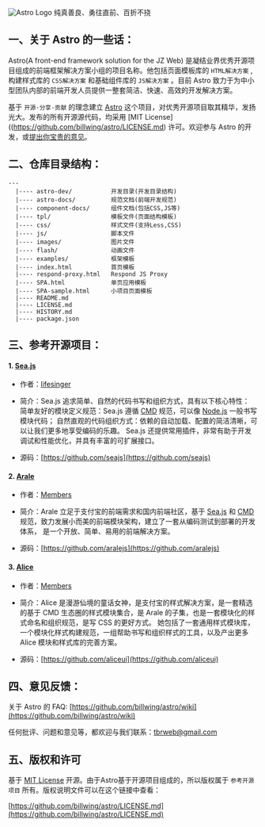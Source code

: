![Astro Logo](http://atom.qiniudn.com/astrologo.png?imageView/2/w/203/h/149 'Astro')
<span style="font-size:14px;">纯真善良、勇往直前、百折不挠</span>

## 一、关于 Astro 的一些话：

Astro(A front-end framework solution for the JZ Web) 是凝结业界优秀开源项目组成的前端框架解决方案小组的项目名称。他包括页面模板库的 `HTML解决方案` ,构建样式库的 `CSS解决方案` 和基础组件库的 `JS解决方案` 。目前 Astro 致力于为中小型团队内部的前端开发人员提供一整套简洁、快速、高效的开发解决方案。

基于 `开源·分享·贡献` 的理念建立 [Astro](https://github.com/billwing/astro 'Astro') 这个项目，对优秀开源项目取其精华，发扬光大。发布的所有开源源代码，均采用 [MIT License]((https://github.com/billwing/astro/LICENSE.md) 许可。欢迎参与 Astro 的开发，或[提出你宝贵的意见](mailto:tbrweb@gmail.com 'tbrweb@gmail.com')。

## 二、仓库目录结构：

``` 
---
  |---- astro-dev/           开发目录(开发目录结构)
  |---- astro-docs/          规范文档(前端开发规范)
  |---- component-docs/      组件文档(包括CSS,JS等)
  |---- tpl/                 模板文件(页面结构模板)
  |---- css/                 样式文件(支持Less,CSS)
  |---- js/                  脚本文件
  |---- images/              图片文件
  |---- flash/               动画文件
  |---- examples/            框架模板
  |---- index.html           首页模板
  |---- respond-proxy.html   Respond JS Proxy
  |---- SPA.html             单页应用模板
  |---- SPA-sample.html      小项目页面模板
  |---- README.md			 
  |---- LICENSE.md
  |---- HISTORY.md
  |---- package.json
```

## 三、参考开源项目：

#### 1. [Sea.js](http://seajs.org/ 'A Module Loader for the Web')
* 作者：[lifesinger](https://github.com/lifesinger)

* 简介：Sea.js 追求简单、自然的代码书写和组织方式，具有以下核心特性：
简单友好的模块定义规范：Sea.js 遵循 [CMD](https://github.com/cmdjs/specification/blob/master/draft/module.md) 规范，可以像 [Node.js](http://nodejs.org/) 一般书写模块代码；
自然直观的代码组织方式：依赖的自动加载、配置的简洁清晰，可以让我们更多地享受编码的乐趣。
Sea.js 还提供常用插件，非常有助于开发调试和性能优化，并具有丰富的可扩展接口。

* 源码：[https://github.com/seajs](https://github.com/seajs)

#### 2. [Arale](http://aralejs.org/ '随心构建互联网应用')
* 作者：[Members](https://github.com/orgs/aralejs/members)

* 简介：Arale 立足于支付宝的前端需求和国内前端社区，基于 [Sea.js](http://seajs.org/) 和 [CMD](https://github.com/seajs/seajs/issues/242) 规范，致力发展小而美的前端模块架构，建立了一套从编码测试到部署的开发体系， 是一个开放、简单、易用的前端解决方案。

* 源码：[https://github.com/aralejs](https://github.com/aralejs)

#### 3. [Alice](http://aliceui.org/ '写样式的更好方式')
* 作者：[Members](https://github.com/orgs/aliceui/members)

* 简介：Alice 是漫游仙境的童话女神，是支付宝的样式解决方案，是一套精选的基于 CMD 生态圈的样式模块集合，是 Arale 的子集，也是一套模块化的样式命名和组织规范，是写 CSS 的更好方式。
她包括了一套通用样式模块库，一个模块化样式构建规范，一组帮助书写和组织样式的工具，以及产出更多 Alice 模块和样式库的完善方案。

* 源码：[https://github.com/aliceui](https://github.com/aliceui)
 
## 四、意见反馈：

关于 Astro 的 FAQ: [https://github.com/billwing/astro/wiki](https://github.com/billwing/astro/wiki)

任何批评、问题和意见等，都欢迎与我们联系：[tbrweb@gmail.com](mailto:tbrweb@gmail.com)

## 五、版权和许可

基于 [MIT License](http://en.wikipedia.org/wiki/MIT_License "WikiPedia 中关于 MIT License 的描述") 开源。由于Astro基于开源项目组成的，所以版权属于 `参考开源项目` 所有。版权说明文件可以在这个链接中查看：

[https://github.com/billwing/astro/LICENSE.md](https://github.com/billwing/astro/LICENSE.md)
